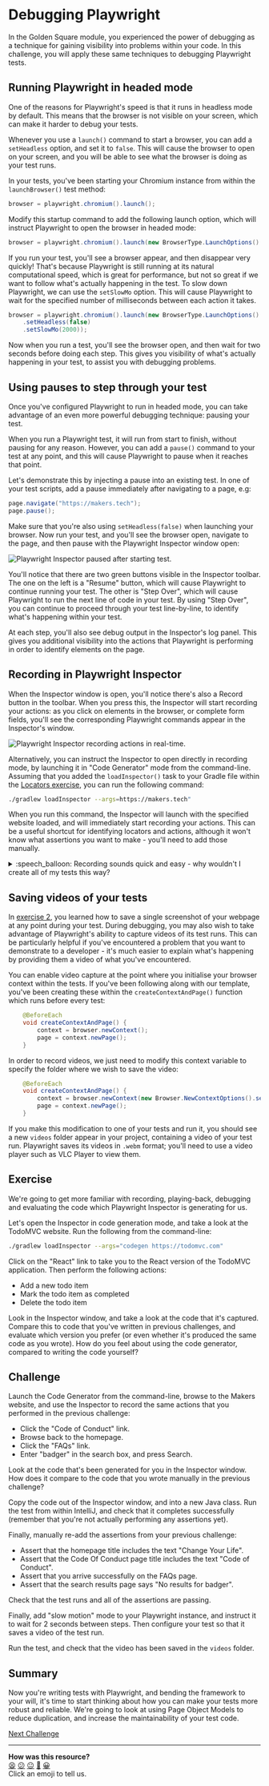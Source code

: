 # Debugging Playwright

In the Golden Square module, you experienced the power of debugging as a 
technique for gaining visibility into problems within your code. In this 
challenge, you will apply these same techniques to debugging Playwright tests.

<!-- OMITTED -->

## Running Playwright in headed mode

One of the reasons for Playwright's speed is that it runs in headless mode by
default. This means that the browser is not visible on your screen, which can 
make it harder to debug your tests.

Whenever you use a `launch()` command to start a browser, you can add a
`setHeadless` option, and set it to `false`. This will cause the browser to 
open on your screen, and you will be able to see what the browser is doing as 
your test runs.

In your tests, you've been starting your Chromium instance from within the 
`launchBrowser()` test method:

```java
browser = playwright.chromium().launch();
```

Modify this startup command to add the following launch option, which will 
instruct Playwright to open the browser in headed mode:

```java
browser = playwright.chromium().launch(new BrowserType.LaunchOptions().setHeadless(false));
```

If you run your test, you'll see a browser appear, and then disappear very 
quickly! That's because Playwright is still running at its natural 
computational speed, which is great for performance, but not so great if we 
want to follow what's actually happening in the test. To slow down Playwright,
we can use the `setSlowMo` option. This will cause Playwright to wait for the 
specified number of milliseconds between each action it takes.


```java
browser = playwright.chromium().launch(new BrowserType.LaunchOptions()
    .setHeadless(false)
    .setSlowMo(2000));
```

Now when you run a test, you'll see the browser open, and then wait for two
seconds before doing each step. This gives you visibility of what's actually 
happening in your test, to assist you with debugging problems.

## Using pauses to step through your test

Once you've configured Playwright to run in headed mode, you can take 
advantage of an even more powerful debugging technique: pausing your test.

When you run a Playwright test, it will run from start to finish, without
pausing for any reason. However, you can add a `pause()` command to your test
at any point, and this will cause Playwright to pause when it reaches that
point.

Let's demonstrate this by injecting a pause into an existing test. In one of 
your test scripts, add a pause immediately after navigating to a page, e.g:

```java
page.navigate("https://makers.tech");
page.pause();
```

Make sure that you're also using `setHeadless(false)` when launching your 
browser. Now run your test, and you'll see the browser open, navigate to the
page, and then pause with the Playwright Inspector window open:

![Playwright Inspector paused after starting test.](resources/inspector3.png)

You'll notice that there are two green buttons visible in the Inspector 
toolbar. The one on the left is a "Resume" button, which will cause Playwright
to continue running your test. The other is "Step Over", which will cause
Playwright to run the next line of code in your test. By using "Step Over", 
you can continue to proceed through your test line-by-line, to identify what's 
happening within your test.

At each step, you'll also see debug output in the Inspector's log panel. This 
gives you additional visibility into the actions that Playwright is performing 
in order to identify elements on the page.

## Recording in Playwright Inspector

When the Inspector window is open, you'll notice there's also a Record button 
in the toolbar. When you press this, the Inspector will start recording your
actions: as you click on elements in the browser, or complete form fields, 
you'll see the corresponding Playwright commands appear in the Inspector's
window.

![Playwright Inspector recording actions in real-time.](resources/inspector4.png)

Alternatively, you can instruct the Inspector to open directly in recording 
mode, by launching it in "Code Generator" mode from the command-line. Assuming 
that you added the `loadInspector()` task to your Gradle file within the 
[Locators exercise](04_locators.md), you can run the following command:

```bash
./gradlew loadInspector --args=https://makers.tech"
```

When you run this command, the Inspector will launch with the specified 
website loaded, and will immediately start recording your actions. This can 
be a useful shortcut for identifying locators and actions, although it won't 
know what assertions you want to make - you'll need to add those manually.

<details>
  <summary>:speech_balloon: Recording sounds quick and easy - why wouldn't I  
  create all of my tests this way?</summary>

  What you've experienced here is a feature which is common to most automation 
  tools, which is known as "record and playback". Often it's designed as a 
  good sales/marketing tool, to show off the power of the tool: "look how fast 
  you can write tests!"

  In the real world, however, record and playback is rarely a good idea. It 
  often produces code which works _now_, but breaks as soon as anything is 
  changed on the site: it won't have given the same level of thought when 
  selecting locators, for example. It also won't follow good automation 
  principles, such as avoiding duplicated code, which can make it harder to
  maintain.

  Similarly, there's real value in understanding the underlying logic of your 
  tests. If you need to modify a test (for instance, because of a planned 
  change to your application) it's much easier if you have the confidence and 
  ability to manually modify your test - otherwise you'll need to re-record 
  your test, which means remembering exactly what you did when you first 
  recorded it.

  That said, the code that's recorded by Playwright is generally pretty good,
  and if you're struggling to determine how to locate a particular element, 
  sometimes the recorder can help you to identify the right locator to use. 

</details>

## Saving videos of your tests

In [exercise 2](02_setting_up_playwright.md), you learned how to save a 
single screenshot of your webpage at any point during your test. During 
debugging, you may also wish to take advantage of Playwright's ability to 
capture videos of its test runs. This can be particularly helpful if you've 
encountered a problem that you want to demonstrate to a developer - it's 
much easier to explain what's happening by providing them a video of what 
you've encountered.

You can enable video capture at the point where you initialise your browser 
context within the tests. If you've been following along with our template, 
you've been creating these within the  `createContextAndPage()` function 
which runs before every test:

```java
    @BeforeEach
    void createContextAndPage() {
        context = browser.newContext();
        page = context.newPage();
    }
```

In order to record videos, we just need to modify this context variable to 
specify the folder where we wish to save the video:

```java
    @BeforeEach
    void createContextAndPage() {
        context = browser.newContext(new Browser.NewContextOptions().setRecordVideoDir("videos"));
        page = context.newPage();
    }
```

If you make this modification to one of your tests and run it, you should see 
a new `videos` folder appear in your project, containing a video of your test
run. Playwright saves its videos in `.webm` format; you'll need to use a video 
player such as VLC Player to view them.

## Exercise

We're going to get more familiar with recording, playing-back, debugging 
and evaluating the code which Playwright Inspector is generating for us.

Let's open the Inspector in code generation mode, and take a look at the 
TodoMVC website. Run the following from the command-line:

```bash
./gradlew loadInspector --args="codegen https://todomvc.com"
```

Click on the "React" link to take you to the React version of the TodoMVC
application. Then perform the following actions:

* Add a new todo item
* Mark the todo item as completed
* Delete the todo item

Look in the Inspector window, and take a look at the code that it's 
captured. Compare this to code that you've written in previous challenges, 
and evaluate which version you prefer (or even whether it's produced the same 
code as you wrote). How do you feel about using the code generator, compared 
to writing the code yourself?

<!-- OMITTED -->

## Challenge

Launch the Code Generator from the command-line, browse to the Makers website, 
and use the Inspector to record the same actions that you performed in the 
previous challenge:

* Click the "Code of Conduct" link.
* Browse back to the homepage.
* Click the "FAQs" link.
* Enter "badger" in the search box, and press Search.

Look at the code that's been generated for you in the Inspector window. How 
does it compare to the code that you wrote manually in the previous challenge?

Copy the code out of the Inspector window, and into a new Java class. Run the 
test from within IntelliJ, and check that it completes successfully (remember 
that you're not actually performing any assertions yet).

Finally, manually re-add the assertions from your previous challenge:

* Assert that the homepage title includes the text "Change Your Life".
* Assert that the Code Of Conduct page title includes the text "Code of 
Conduct".
* Assert that you arrive successfully on the FAQs page.
* Assert that the search results page says "No results for badger".

Check that the test runs and all of the assertions are passing.

Finally, add "slow motion" mode to your Playwright instance, and instruct it 
to wait for 2 seconds between steps. Then configure your test so that it 
saves a video of the test run. 

Run the test, and check that the video has been saved in the `videos` folder.

## Summary

Now you're writing tests with Playwright, and bending the framework to your
will, it's time to start thinking about how you can make your tests more
robust and reliable. We're going to look at using Page Object Models to
reduce duplication, and increase the maintainability of your test code.

[Next Challenge](08_page_object_models.md)

<!-- BEGIN GENERATED SECTION DO NOT EDIT -->

---

**How was this resource?**  
[😫](https://airtable.com/shrUJ3t7KLMqVRFKR?prefill_Repository=makersacademy%2Fjava-fundamentals-with-intellij&prefill_File=playwright%2F07_debugging_playwright.md&prefill_Sentiment=😫) [😕](https://airtable.com/shrUJ3t7KLMqVRFKR?prefill_Repository=makersacademy%2Fjava-fundamentals-with-intellij&prefill_File=playwright%2F07_debugging_playwright.md&prefill_Sentiment=😕) [😐](https://airtable.com/shrUJ3t7KLMqVRFKR?prefill_Repository=makersacademy%2Fjava-fundamentals-with-intellij&prefill_File=playwright%2F07_debugging_playwright.md&prefill_Sentiment=😐) [🙂](https://airtable.com/shrUJ3t7KLMqVRFKR?prefill_Repository=makersacademy%2Fjava-fundamentals-with-intellij&prefill_File=playwright%2F07_debugging_playwright.md&prefill_Sentiment=🙂) [😀](https://airtable.com/shrUJ3t7KLMqVRFKR?prefill_Repository=makersacademy%2Fjava-fundamentals-with-intellij&prefill_File=playwright%2F07_debugging_playwright.md&prefill_Sentiment=😀)  
Click an emoji to tell us.

<!-- END GENERATED SECTION DO NOT EDIT -->
